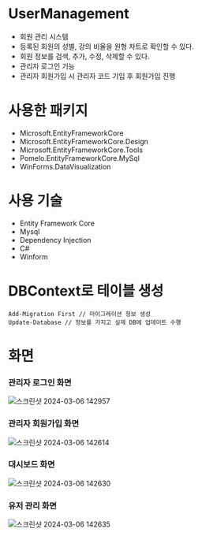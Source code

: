 # UserManagement
- 회원 관리 시스템
- 등록된 회원의 성별, 강의 비율을 원형 차트로 확인할 수 있다.
- 회원 정보를 검색, 추가, 수정, 삭제할 수 있다.
- 관리자 로그인 기능
- 관리자 회원가입 시 관리자 코드 기입 후 회원가입 진행

# 사용한 패키지
- Microsoft.EntityFrameworkCore
- Microsoft.EntityFrameworkCore.Design
- Microsoft.EntityFrameworkCore.Tools
- Pomelo.EntityFrameworkCore.MySql
- WinForms.DataVisualization

# 사용 기술
- Entity Framework Core
- Mysql
- Dependency Injection
- C#
- Winform

# DBContext로 테이블 생성
```
Add-Migration First // 마이그레이션 정보 생성
Update-Database // 정보를 가지고 실제 DB에 업데이트 수행
```

# 화면
### 관리자 로그인 화면
![스크린샷 2024-03-06 142957](https://github.com/kwoneggrice/user-management/assets/73627446/7d35bc58-87f3-4954-91da-c83db28028c0)

### 관리자 회원가입 화면
![스크린샷 2024-03-06 142614](https://github.com/kwoneggrice/user-management/assets/73627446/5cdfb35c-44fc-4c9c-b08e-5bafd9047940)

### 대시보드 화면
![스크린샷 2024-03-06 142630](https://github.com/kwoneggrice/user-management/assets/73627446/0887550e-83b6-4ff5-99e9-a058a12bc084)

### 유저 관리 화면
![스크린샷 2024-03-06 142635](https://github.com/kwoneggrice/user-management/assets/73627446/dfc7b386-fb80-4679-826e-a8947ed32a37)
